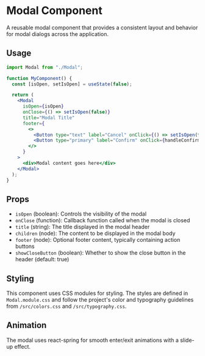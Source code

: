 # Modal Component

A reusable modal component that provides a consistent layout and behavior for modal dialogs across the application.

## Usage

```jsx
import Modal from "./Modal";

function MyComponent() {
  const [isOpen, setIsOpen] = useState(false);

  return (
    <Modal
      isOpen={isOpen}
      onClose={() => setIsOpen(false)}
      title="Modal Title"
      footer={
        <>
          <Button type="text" label="Cancel" onClick={() => setIsOpen(false)} />
          <Button type="primary" label="Confirm" onClick={handleConfirm} />
        </>
      }
    >
      <div>Modal content goes here</div>
    </Modal>
  );
}
```

## Props

- `isOpen` (boolean): Controls the visibility of the modal
- `onClose` (function): Callback function called when the modal is closed
- `title` (string): The title displayed in the modal header
- `children` (node): The content to be displayed in the modal body
- `footer` (node): Optional footer content, typically containing action buttons
- `showCloseButton` (boolean): Whether to show the close button in the header (default: true)

## Styling

This component uses CSS modules for styling. The styles are defined in `Modal.module.css` and follow the project's color and typography guidelines from `/src/colors.css` and `/src/typography.css`.

## Animation

The modal uses react-spring for smooth enter/exit animations with a slide-up effect.
